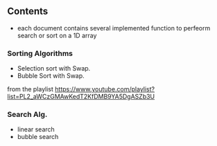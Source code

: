 ## Contents
- each document contains several implemented function to perfeorm 
search or sort on a 1D array


### Sorting Algorithms 

 
- Selection sort with Swap.
- Bubble Sort with Swap.



from the playlist 
https://www.youtube.com/playlist?list=PL2_aWCzGMAwKedT2KfDMB9YA5DgASZb3U


### Search Alg. 
- linear search 
- bubble search
